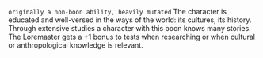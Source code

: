 `originally a non-boon ability, heavily mutated`
The character is educated and well-versed in the ways of the world: its cultures, its history. Through extensive studies a character with this boon knows many stories. The Loremaster gets a +1 bonus to tests when researching or when cultural or anthropological knowledge is relevant.